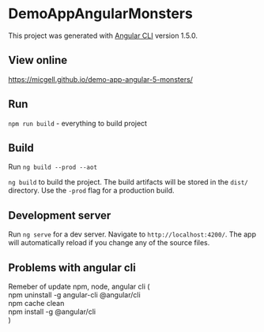 # DemoAppAngularMonsters

This project was generated with [Angular CLI](https://github.com/angular/angular-cli) version 1.5.0.

## View online

<a href="https://micgell.github.io/demo-app-angular-5-monsters/">https://micgell.github.io/demo-app-angular-5-monsters/</a>

## Run

`npm run build` - everything to build project  

## Build

Run `ng build --prod --aot`  

`ng build` to build the project. The build artifacts will be stored in the `dist/` directory. Use the `-prod` flag for a production build.

## Development server

Run `ng serve` for a dev server. Navigate to `http://localhost:4200/`. The app will automatically reload if you change any of the source files.

## Problems with angular cli

Remeber of update npm, node, angular cli (  
	npm uninstall -g angular-cli @angular/cli  
	npm cache clean  
	npm install -g @angular/cli  
)
